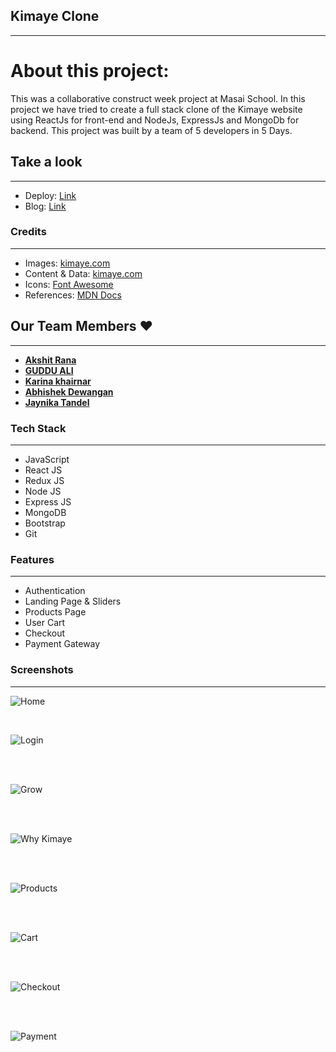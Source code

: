 ## Kimaye Clone

---

# About this project:

<p>
This was a collaborative construct week project at Masai School.
In this project we have tried to create a full stack clone of the Kimaye website using ReactJs for front-end and NodeJs, ExpressJs and MongoDb for backend.
This project was built by a team of 5 developers in 5 Days. 
</p>

## Take a look

---

- Deploy: [Link](https://kimaye-clone-web16.netlify.app/)
- Blog: [Link](https://medium.com/@callmeabhi1997/cloning-kimaye-website-ff45bb15c8e) 

### Credits

---

- Images: [kimaye.com](https://kimaye.com/)
- Content & Data: [kimaye.com](https://kimaye.com/)
- Icons: [Font Awesome](https://fontawesome.com/)
- References: [MDN Docs](https://developer.mozilla.org/en-US/)

## Our Team Members ❤️

---

- **[Akshit Rana](https://github.com/Akshit3010)**
- **[GUDDU ALI](https://github.com/GUDDU434)**
- **[Karina khairnar](https://github.com/karinakhairnar)**
- **[Abhishek Dewangan](https://github.com/callmeabhi1997)**
- **[Jaynika Tandel](https://github.com/jeny008)**

### Tech Stack

---

- JavaScript
- React JS
- Redux JS
- Node JS
- Express JS
- MongoDB
- Bootstrap
- Git

### Features

---

- Authentication
- Landing Page & Sliders
- Products Page
- User Cart
- Checkout
- Payment Gateway

### Screenshots

---

![Home](https://user-images.githubusercontent.com/56001279/174486585-e2a33c00-5161-4725-b9a4-682281618a65.png)

<br/>

![Login](https://user-images.githubusercontent.com/56001279/174486602-8031e62e-90b3-41fa-bb1a-047b31424eea.png)

<br/>
<br/>

![Grow](https://user-images.githubusercontent.com/56001279/174486648-6e181660-e82b-4bfd-93eb-c0fc3f830745.png)

<br/>
<br/>

![Why Kimaye](https://user-images.githubusercontent.com/56001279/174486674-f4e7a7f9-c47c-4bc0-8d91-062545b9f847.png)

<br/>
<br/>

![Products](https://user-images.githubusercontent.com/56001279/174486691-eb414bd0-c1ba-412d-9c39-e292473140f2.png)

<br/>
<br/>

![Cart](https://user-images.githubusercontent.com/56001279/174486701-7725d099-1560-41d1-a70e-b5e9d1d7832e.png)

<br/>
<br/>

![Checkout](https://user-images.githubusercontent.com/56001279/174486718-28612afd-7eb8-4e87-9a40-30f6326f5a4c.png)

<br/>
<br/>

![Payment](https://user-images.githubusercontent.com/56001279/174486732-18f90cec-b36d-4cd9-abb0-3a7f73ad60db.png)

